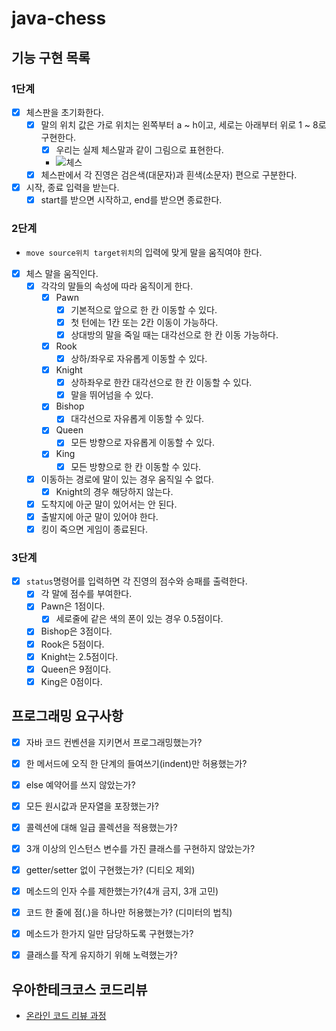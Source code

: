 # java-chess

## 기능 구현 목록
### 1단계
- [x] 체스판을 초기화한다.
  - [x] 말의 위치 값은 가로 위치는 왼쪽부터 a ~ h이고, 세로는 아래부터 위로 1 ~ 8로 구현한다.
    - [x] 우리는 실제 체스말과 같이 그림으로 표현한다.
    - ![체스](https://user-images.githubusercontent.com/50367798/159388274-a79522f8-ebc5-417d-8538-40f1464fd4a7.png)
  - [x] 체스판에서 각 진영은 검은색(대문자)과 흰색(소문자) 편으로 구분한다.
- [x] 시작, 종료 입력을 받는다.
  - [x] start를 받으면 시작하고, end를 받으면 종료한다.

### 2단계
- `move source위치 target위치`의 입력에 맞게 말을 움직여야 한다.
- [x] 체스 말을 움직인다.
  - [x] 각각의 말들의 속성에 따라 움직이게 한다.
    - [x] Pawn
      - [x] 기본적으로 앞으로 한 칸 이동할 수 있다.
      - [x] 첫 턴에는 1칸 또는 2칸 이동이 가능하다.
      - [x] 상대방의 말을 죽일 때는 대각선으로 한 칸 이동 가능하다.
    - [x] Rook
      - [x] 상하/좌우로 자유롭게 이동할 수 있다.
    - [x] Knight
      - [x] 상하좌우로 한칸 대각선으로 한 칸 이동할 수 있다.
      - [x] 말을 뛰어넘을 수 있다.
    - [x] Bishop
      - [x] 대각선으로 자유롭게 이동할 수 있다.
    - [x] Queen
      - [x] 모든 방향으로 자유롭게 이동할 수 있다.
    - [x] King
      - [x] 모든 방향으로 한 칸 이동할 수 있다.
  - [x] 이동하는 경로에 말이 있는 경우 움직일 수 없다.
    - [x] Knight의 경우 해당하지 않는다.
  - [x] 도착지에 아군 말이 있어서는 안 된다.
  - [x] 출발지에 아군 말이 있어야 한다.
  - [x] 킹이 죽으면 게임이 종료된다.

### 3단계
- [x] `status`명령어를 입력하면 각 진영의 점수와 승패를 출력한다.
  - [x] 각 말에 점수를 부여한다.
  - [x] Pawn은 1점이다.
    - [x] 세로줄에 같은 색의 폰이 있는 경우 0.5점이다.
  - [x] Bishop은 3점이다.
  - [x] Rook은 5점이다.
  - [x] Knight는 2.5점이다.
  - [x] Queen은 9점이다.
  - [x] King은 0점이다.

## 프로그래밍 요구사항
- [x] 자바 코드 컨벤션을 지키면서 프로그래밍했는가?
- [x] 한 메서드에 오직 한 단계의 들여쓰기(indent)만 허용했는가?
- [x] else 예약어를 쓰지 않았는가?
- [x] 모든 원시값과 문자열을 포장했는가?
- [x] 콜렉션에 대해 일급 콜렉션을 적용했는가?
- [x] 3개 이상의 인스턴스 변수를 가진 클래스를 구현하지 않았는가?
- [x] getter/setter 없이 구현했는가? (디티오 제외)
- [x] 메소드의 인자 수를 제한했는가?(4개 금지, 3개 고민)
- [x] 코드 한 줄에 점(.)을 하나만 허용했는가? (디미터의 법칙)
- [x] 메소드가 한가지 일만 담당하도록 구현했는가?
- [x] 클래스를 작게 유지하기 위해 노력했는가?


## 우아한테크코스 코드리뷰

- [온라인 코드 리뷰 과정](https://github.com/woowacourse/woowacourse-docs/blob/master/maincourse/README.md)


